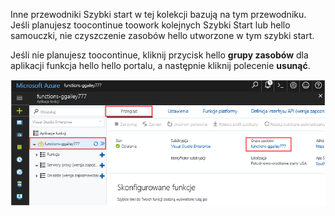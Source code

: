 Inne przewodniki Szybki start w tej kolekcji bazują na tym przewodniku. Jeśli planujesz toocontinue toowork kolejnych Szybki Start lub hello samouczki, nie czyszczenie zasobów hello utworzone w tym szybki start. 

Jeśli nie planujesz toocontinue, kliknij przycisk hello **grupy zasobów** dla aplikacji funkcja hello hello portalu, a następnie kliknij polecenie **usunąć**. 

![Wybierz hello toodelete grupy zasobów z hello funkcji aplikacji.](./media/functions-quickstart-cleanup/functions-app-delete-resource-group.png)
